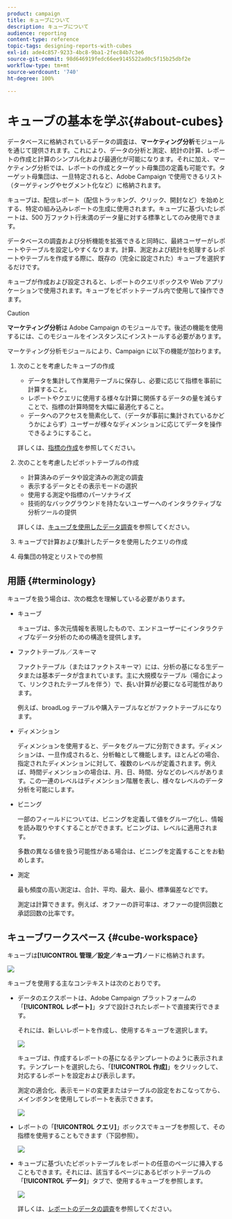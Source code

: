 ```yaml
---
product: campaign
title: キューブについて
description: キューブについて
audience: reporting
content-type: reference
topic-tags: designing-reports-with-cubes
exl-id: ade4c857-9233-4bc8-9ba1-2fec84b7c3e6
source-git-commit: 98d646919fedc66ee9145522ad0c5f15b25dbf2e
workflow-type: tm+mt
source-wordcount: '740'
ht-degree: 100%

---
```


# キューブの基本を学ぶ{#about-cubes}

データベースに格納されているデータの調査は、**マーケティング分析**&#x200B;モジュールを通じて提供されます。これにより、データの分析と測定、統計の計算、レポートの作成と計算のシンプル化および最適化が可能になります。それに加え、マーケティング分析では、レポートの作成とターゲット母集団の定義も可能です。ターゲット母集団は、一旦特定されると、Adobe Campaign で使用できるリスト（ターゲティングやセグメント化など）に格納されます。

キューブは、配信レポート（配信トラッキング、クリック、開封など）を始めとする、特定の組み込みレポートの生成に使用されます。キューブに基づいたレポートは、500 万ファクト行未満のデータ量に対する標準としてのみ使用できます。

データベースの調査および分析機能を拡張できると同時に、最終ユーザーがレポートやテーブルを設定しやすくなります。計算、測定および統計を処理するレポートやテーブルを作成する際に、既存の（完全に設定された）キューブを選択するだけです。

キューブが作成および設定されると、レポートのクエリボックスや Web アプリケーションで使用されます。キューブをピボットテーブル内で使用して操作できます。

>[!CAUTION]
>
>**マーケティング分析**&#x200B;は Adobe Campaign のモジュールです。後述の機能を使用するには、このモジュールをインスタンスにインストールする必要があります。

マーケティング分析モジュールにより、Campaign に以下の機能が加わります。

1. 次のことを考慮したキューブの作成

   * データを集計して作業用テーブルに保存し、必要に応じて指標を事前に計算すること。
   * レポートやクエリに使用する様々な計算に関係するデータの量を減らすことで、指標の計算時間を大幅に最適化すること。
   * データへのアクセスを簡素化して、（データが事前に集計されているかどうかによらず）ユーザーが様々なディメンションに応じてデータを操作できるようにすること。

   詳しくは、[指標の作成](../../reporting/using/creating-indicators.md)を参照してください。

1. 次のことを考慮したピボットテーブルの作成

   * 計算済みのデータや設定済みの測定の調査
   * 表示するデータとその表示モードの選択
   * 使用する測定や指標のパーソナライズ
   * 技術的なバックグラウンドを持たないユーザーへのインタラクティブな分析ツールの提供

   詳しくは、[キューブを使用したデータ調査](../../reporting/using/using-cubes-to-explore-data.md)を参照してください。

1. キューブで計算および集計したデータを使用したクエリの作成
1. 母集団の特定とリストでの参照

## 用語 {#terminology}

キューブを扱う場合は、次の概念を理解している必要があります。

* キューブ

   キューブは、多次元情報を表現したもので、エンドユーザーにインタラクティブなデータ分析のための構造を提供します。

* ファクトテーブル／スキーマ

   ファクトテーブル（またはファクトスキーマ）には、分析の基になる生データまたは基本データが含まれています。主に大規模なテーブル（場合によって、リンクされたテーブルを伴う）で、長い計算が必要になる可能性があります。

   例えば、broadLog テーブルや購入テーブルなどがファクトテーブルになります。

* ディメンション

   ディメンションを使用すると、データをグループに分割できます。ディメンションは、一旦作成されると、分析軸として機能します。ほとんどの場合、指定されたディメンションに対して、複数のレベルが定義されます。例えば、時間ディメンションの場合は、月、日、時間、分などのレベルがあります。この一連のレベルはディメンション階層を表し、様々なレベルのデータ分析を可能にします。

* ビニング

   一部のフィールドについては、ビニングを定義して値をグループ化し、情報を読み取りやすくすることができます。ビニングは、レベルに適用されます。

   多数の異なる値を扱う可能性がある場合は、ビニングを定義することをお勧めします。

* 測定

   最も頻度の高い測定は、合計、平均、最大、最小、標準偏差などです。

   測定は計算できます。例えば、オファーの許可率は、オファーの提供回数と承認回数の比率です。

## キューブワークスペース {#cube-workspace}

キューブは&#x200B;**[!UICONTROL 管理／設定／キューブ]**&#x200B;ノードに格納されます。

![](assets/s_advuser_cube_node.png)

キューブを使用する主なコンテキストは次のとおりです。

* データのエクスポートは、Adobe Campaign プラットフォームの「**[!UICONTROL レポート]**」タブで設計されたレポートで直接実行できます。

   それには、新しいレポートを作成し、使用するキューブを選択します。

   ![](assets/cube_create_new.png)

   キューブは、作成するレポートの基になるテンプレートのように表示されます。テンプレートを選択したら、「**[!UICONTROL 作成]**」をクリックして、対応するレポートを設定および表示します。

   測定の適合化、表示モードの変更またはテーブルの設定をおこなってから、メインボタンを使用してレポートを表示できます。

   ![](assets/cube_display_new.png)

* レポートの「**[!UICONTROL クエリ]**」ボックスでキューブを参照して、その指標を使用することもできます（下図参照）。

   ![](assets/s_advuser_query_using_a_cube.png)

* キューブに基づいたピボットテーブルをレポートの任意のページに挿入することもできます。それには、該当するページにあるピボットテーブルの「**[!UICONTROL データ]**」タブで、使用するキューブを参照します。

   ![](assets/s_advuser_cube_in_report.png)

   詳しくは、[レポートのデータの調査](../../reporting/using/using-cubes-to-explore-data.md#exploring-the-data-in-a-report)を参照してください。

